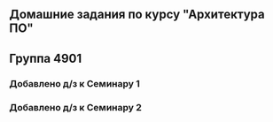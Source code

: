 ## Домашние задания по курсу "Архитектура ПО"
## Группа 4901

### Добавлено д/з к Семинару 1

### Добавлено д/з к Семинару 2
